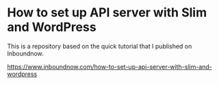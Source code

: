 # How to set up API server with Slim and WordPress

This is a repository based on the quick tutorial that I published on Inboundnow. 

https://www.inboundnow.com/how-to-set-up-api-server-with-slim-and-wordpress
